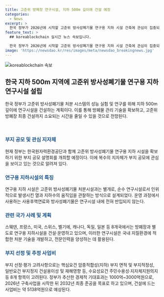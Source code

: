 ```yaml
---
title: 고준위 방폐장 연구시설, 지하 500m 깊이에 건설 예정
categories:
  - News
excerpt: >
  한국 정부가 2026년에 시작할 고준위 방사성폐기물 연구용 지하 시설 건축에 관심이 집중되고 있습니다. 5138억원의 사업비를 활용하여 복수의 지자체가 참여하며, 정부는 2032년까지 최종 준공을 목표로 하고 있습니다. 이 연구시설은 고준위 방폐장과는 완전히 별개로, 고유의 암반 특성과 방사성폐기물 처리 기술을 실험하고 연구할 것으로 보입니다. 부지 공모 설명회가 25일에 열리며 관심이 집중되고 있습니다. (단어 수: 106)
feature_text: >
  ## koreablockchain 실시간 뉴스 속보입니다.

  한국 정부가 2026년에 시작할 고준위 방사성폐기물 연구용 지하 시설 건축에 관심이 집중되고 있습니다. 5138억원의 사업비를 활용하여 복수의 지자체가 참여하며, 정부는 2032년까지 최종 준공을 목표로 하고 있습니다. 이 연구시설은 고준위 방폐장과는 완전히 별개로, 고유의 암반 특성과 방사성폐기물 처리 기술을 실험하고 연구할 것으로 보입니다. 부지 공모 설명회가 25일에 열리며 관심이 집중되고 있습니다. (단어 수: 106)
image: 'https://newsdao.kr/res/images/meta/newsdao_breakingnews.jpg'
---
```


<p><img src="https://newsdao.kr/res/images/meta/newsdao_breakingnews.jpg" alt="koreablockchain 속보" /></p>

<h2 data-ke-size="size26">한국 지하 500m 지역에 고준위 방사성폐기물 연구용 지하연구시설 설립</h2>

<p>한국 정부가 고준위 방사성폐기물 처분 시스템의 성능 실험 및 연구를 위해 지하 500m 깊이에 연구시설을 건설하는 계획이다. 이를 통해 방폐물 관리 기술을 확보하고, 고준위 방폐장 최종 건설까지 소요되는 시간을 줄일 수 있을 것으로 전망된다. </p>

<p data-ke-size="size16">&nbsp;</p>

<h3><span style="color: #1a5490;">부지 공모 및 관심 지자체</span></h3>

<p>현재 정부는 한국원자력환경공단과 함께 고준위 방사성폐기물 연구용 지하 시설을 확보하기 위한 부지 공모 설명회를 개최할 예정이다. 이에 복수의 지자체가 부지 공모에 관심을 보이고 있는 것으로 알려져 있다. </p>

<h3><span style="color: #1a5490;">연구용 지하시설의 특징</span></h3>

<p>연구용 지하 시설은 고준위 방사성폐기물 처분시설과는 별개로, 순수 연구시설로서 인위적으로 발생시킨 열과 지하수의 움직임을 관찰하는 방식으로 설계되었다. 운영 과정에서 사용하는 사용후핵연료와 방사성폐기물은 연구시설 내에 전혀 반입되지 않는다.</p>

<h3><span style="color: #1a5490;">관련 국가 사례 및 계획</span></h3>

<p>스웨덴, 프랑스, 미국, 스위스, 벨기에, 캐나다, 독일, 일본 등 8개국에서는 방폐장과 별도로 연구용 지하시설을 건설·운영하고 있으며, 이러한 연구시설은 국내 지질환경에 적합한 처분 기술을 개발하고, 전문인력을 양성하는 데 활용된다.</p>

<h3><span style="color: #1a5490;">부지 선정 및 추정 사업비</span></h3>

<p>부지 선정·평가 고려사항으로는 핵심요건 암종적합성(지하) 부지 면적 및 부지적정성, 일반요건 부지정지 건설용이성 및 재해영향 등, 수요성요건 주민수용성·지자체지원의지 등 8개 항목이 고려된다. 정부가 추산한 경제적 기대효과는 1000억~3000억원으로, 2026년 구축사업을 시작한 뒤 2032년 최종 준공을 목표로 하고 있으며, 건설에 드는 사업비는 약 5138억원으로 예상된다.</p>

